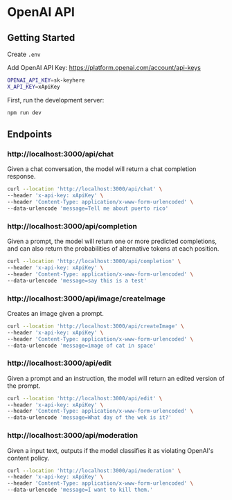 # OpenAI API

## Getting Started

Create `.env`

Add OpenAI API Key: https://platform.openai.com/account/api-keys

```bash
OPENAI_API_KEY=sk-keyhere
X_API_KEY=xApiKey
```

First, run the development server:

```bash
npm run dev
```

## Endpoints

### http://localhost:3000/api/chat

Given a chat conversation, the model will return a chat completion response.

```bash
curl --location 'http://localhost:3000/api/chat' \
--header 'x-api-key: xApiKey' \
--header 'Content-Type: application/x-www-form-urlencoded' \
--data-urlencode 'message=Tell me about puerto rico'
```

### http://localhost:3000/api/completion

Given a prompt, the model will return one or more predicted completions, and can also return the probabilities of alternative tokens at each position.

```bash
curl --location 'http://localhost:3000/api/completion' \
--header 'x-api-key: xApiKey' \
--header 'Content-Type: application/x-www-form-urlencoded' \
--data-urlencode 'message=say this is a test'
```

### http://localhost:3000/api/image/createImage

Creates an image given a prompt.

```bash
curl --location 'http://localhost:3000/api/createImage' \
--header 'x-api-key: xApiKey' \
--header 'Content-Type: application/x-www-form-urlencoded' \
--data-urlencode 'message=image of cat in space'
```

### http://localhost:3000/api/edit

Given a prompt and an instruction, the model will return an edited version of the prompt.

```bash
curl --location 'http://localhost:3000/api/edit' \
--header 'x-api-key: xApiKey' \
--header 'Content-Type: application/x-www-form-urlencoded' \
--data-urlencode 'message=What day of the wek is it?'
```

### http://localhost:3000/api/moderation

Given a input text, outputs if the model classifies it as violating OpenAI's content policy.

```bash
curl --location 'http://localhost:3000/api/moderation' \
--header 'x-api-key: xApiKey' \
--header 'Content-Type: application/x-www-form-urlencoded' \
--data-urlencode 'message=I want to kill them.'
```